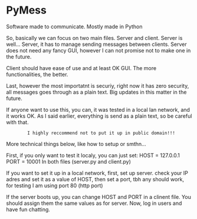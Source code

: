# PyMess
Software made to communicate. Mostly made in Python

So, basically we can focus on two main files. Server and client. Server is well... Server, 
it has to manage sending messages between clients.
Server does not need any fancy GUI, however I can not promise not to make one in the future.

Client should have ease of use and at least OK GUI. The more functionalities, the better.

Last, however the most importatnt is securiy, right now it has zero security, all messages goes through 
as a plain text. Big updates in this matter in the future. 

If anyone want to use this, you can, it was tested in a local lan network, and it works OK.
As I said earlier, everything is send as a plain text, so be careful with that.

            I highly reccommend not to put it up in public domain!!!

More technical things below, like how to setup or smthn... 

First, if you only want to test it localy, you can just set:
            HOST = 127.0.0.1
            PORT = 10001
In both files (server.py and client.py)

If you want to set it up in a local network, first, set up server. check your IP adres
and set it as a value of HOST, then set a port, tbh any should work, for testing I am using 
port 80 (http port)

If the server boots up, you can change HOST and PORT in a clinent file. You should assign them the 
same values as for server. 
Now, log in users and have fun chatting. 


